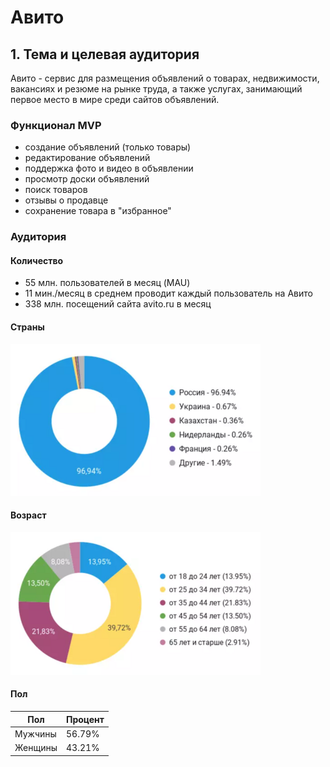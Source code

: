 # Авито

## 1. Тема и целевая аудитория

Авито - сервис для размещения объявлений о товарах, недвижимости, вакансиях и резюме на рынке труда, а также услугах, занимающий первое место в мире среди сайтов объявлений.

### Функционал MVP

- создание объявлений (только товары)
- редактирование объявлений
- поддержка фото и видео в объявлении
- просмотр доски объявлений
- поиск товаров
- отзывы о продавце
- сохранение товара в "избранное"

### Аудитория

#### Количество

- 55 млн. пользователей в месяц (MAU)
- 11 мин./месяц в среднем проводит каждый пользователь на Авито
- 338 млн. посещений сайта avito.ru в месяц

#### Страны

![img.png](files/countries-percentage.png)

#### Возраст

![img.png](files/age-percentage.png)

#### Пол

| Пол     | Процент |
|---------|---------|
| Мужчины | 56.79%  |
| Женщины | 43.21%  |

